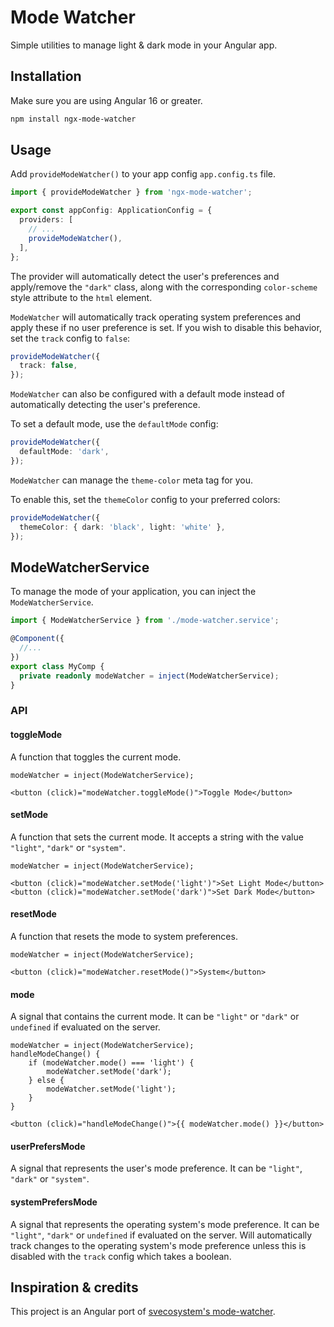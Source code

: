 # Mode Watcher

Simple utilities to manage light & dark mode in your Angular app.

## Installation

Make sure you are using Angular 16 or greater.

```bash
npm install ngx-mode-watcher
```

## Usage

Add `provideModeWatcher()` to your app config `app.config.ts` file.

```ts
import { provideModeWatcher } from 'ngx-mode-watcher';

export const appConfig: ApplicationConfig = {
  providers: [
    // ...
    provideModeWatcher(),
  ],
};
```

The provider will automatically detect the user's preferences and apply/remove the `"dark"` class, along with the corresponding `color-scheme` style attribute to the `html` element.

`ModeWatcher` will automatically track operating system preferences and apply these if no user preference is set. If you wish to disable this behavior, set the `track` config to `false`:

```ts
provideModeWatcher({
  track: false,
});
```

`ModeWatcher` can also be configured with a default mode instead of automatically detecting the user's preference.

To set a default mode, use the `defaultMode` config:

```ts
provideModeWatcher({
  defaultMode: 'dark',
});
```

`ModeWatcher` can manage the `theme-color` meta tag for you.

To enable this, set the `themeColor` config to your preferred colors:

```ts
provideModeWatcher({
  themeColor: { dark: 'black', light: 'white' },
});
```

## ModeWatcherService

To manage the mode of your application, you can inject the `ModeWatcherService`.

```ts
import { ModeWatcherService } from './mode-watcher.service';

@Component({
  //...
})
export class MyComp {
  private readonly modeWatcher = inject(ModeWatcherService);
}
```

### API

#### toggleMode

A function that toggles the current mode.

```angular2html
modeWatcher = inject(ModeWatcherService);

<button (click)="modeWatcher.toggleMode()">Toggle Mode</button>
```

#### setMode

A function that sets the current mode. It accepts a string with the value `"light"`, `"dark"` or `"system"`.

```angular2html
modeWatcher = inject(ModeWatcherService);

<button (click)="modeWatcher.setMode('light')">Set Light Mode</button>
<button (click)="modeWatcher.setMode('dark')">Set Dark Mode</button>
```

#### resetMode

A function that resets the mode to system preferences.

```angular2html
modeWatcher = inject(ModeWatcherService);

<button (click)="modeWatcher.resetMode()">System</button>
```

#### mode

A signal that contains the current mode. It can be `"light"` or `"dark"` or `undefined` if evaluated on the server.

```angular2html
modeWatcher = inject(ModeWatcherService);
handleModeChange() {
    if (modeWatcher.mode() === 'light') {
        modeWatcher.setMode('dark');
    } else {
        modeWatcher.setMode('light');
    }
}

<button (click)="handleModeChange()">{{ modeWatcher.mode() }}</button>
```

#### userPrefersMode

A signal that represents the user's mode preference. It can be `"light"`, `"dark"` or `"system"`.

#### systemPrefersMode

A signal that represents the operating system's mode preference. It can be `"light"`, `"dark"` or `undefined` if evaluated on the server. Will automatically track changes to the operating system's mode preference unless this is disabled with the `track` config which takes a boolean.

## Inspiration & credits

This project is an Angular port of [svecosystem's mode-watcher](https://github.com/svecosystem/mode-watcher).
